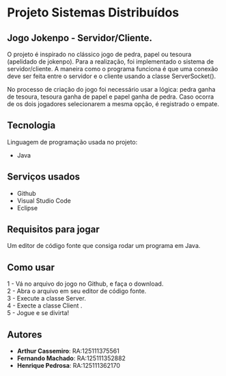 # Projeto Sistemas Distribuídos
## Jogo Jokenpo - Servidor/Cliente.
O projeto é inspirado no clássico jogo de pedra, papel ou tesoura (apelidado de jokenpo). Para a realização, foi implementado o sistema de servidor/cliente. A maneira como o programa funciona é que uma conexão deve ser feita entre o servidor e o cliente usando a classe ServerSocket(). 


No processo de criação do jogo foi necessário usar a lógica: pedra ganha de tesoura, tesoura ganha de papel e papel ganha de pedra. Caso ocorra de os dois jogadores selecionarem a mesma opção, é registrado o empate.

 
## Tecnologia 
 
Linguagem de programação usada no projeto:
 
* Java
 
## Serviços usados
 
* Github
* Visual Studio Code
* Eclipse
 
## Requisitos para jogar

Um editor de código fonte que consiga rodar um programa em Java. 
 
## Como usar
 
1 - Vá no arquivo do jogo no Github, e faça o download.\
2 - Abra o arquivo em seu editor de código fonte.\
3 - Execute a classe Server.\
4 - Execte a classe Client .\
5 - Jogue e se divirta!
  
 
## Autores
 
* **Arthur Cassemiro**: RA:125111375561
* **Fernando Machado**: RA:125111352882
* **Henrique Pedrosa**: RA:125111362170
